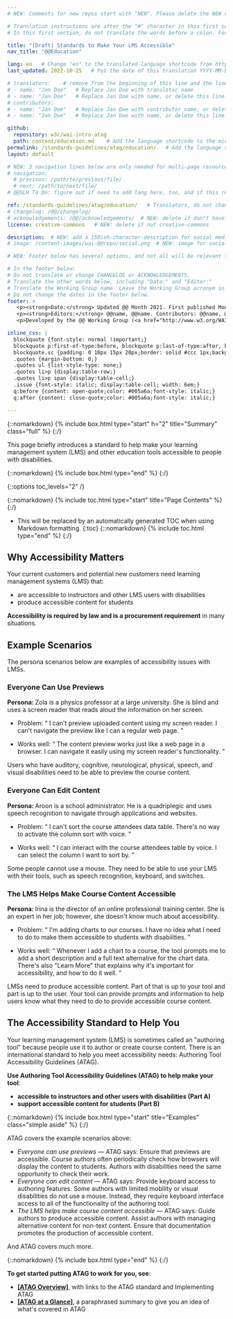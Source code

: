 ```yaml
---
# NEW: Comments for new repos start with "NEW". Please delete the NEW comments. Leave the other comments for translators. Also, search for @@s to replace. For multi-page resources and other frontmatter info, see: https://wai-website-theme.netlify.app/writing/frontmatter/

# Translation instructions are after the "#" character in this first section. They are comments that do not show up in the web page. You do not need to translate the instructions after #.
# In this first section, do not translate the words before a colon. For example, do not translate "title:". Do translate the text after "title:".

title: "[Draft] Standards to Make Your LMS Accessible"
nav_title: "@@Education"

lang: en   # Change "en" to the translated-language shortcode from https://www.iana.org/assignments/language-subtag-registry/language-subtag-registry
last_updated: 2022-10-25   # Put the date of this translation YYYY-MM-DD (with month in the middle)

# translators:    # remove from the beginning of this line and the lines below: "# " (the hash sign and the space)
# - name: "Jan Doe"   # Replace Jan Doe with translator name
# - name: "Jan Doe"   # Replace Jan Doe with name, or delete this line if not multiple translators
# contributors:
# - name: "Jan Doe"   # Replace Jan Doe with contributor name, or delete this line if none
# - name: "Jan Doe"   # Replace Jan Doe with name, or delete this line if not multiple contributors

github:
  repository: w3c/wai-intro-atag
  path: content/education.md    # Add the language shortcode to the middle of the filename, for example: content/index.fr.md
permalink: /standards-guidelines/atag/education/   # Add the language shortcode to the end, with no slash at end, for example: /link/to/page/fr
layout: default

# NEW: 3 navigation lines below are only needed for multi-page resources where you have previous and next at the bottom. If so, un-comment them; otherwise delete these lines.
# navigation:
  # previous: /path/to/previous/file/
  # next: /path/to/next/file/
# @@SLH To Do: figure out if need to add lang here, too, and if this replaces "order" from older resources?

ref: /standards-guidelines/atag/education/   # Translators, do not change this
# changelog: /@@/changelog/ 
# acknowledgements: /@@/acknowledgements/  # NEW: delete if don"t have a separate acknowledgements page. And delete it in the footer below.
license: creative-commons   # NEW: delete if not creative-commons

description:  # NEW: add a 150ish-character-description for social media   # translate the description
# image: /content-images/wai-@@repo/social.png  # NEW: image for social media

# NEW: Footer below has several options, and not all will be relevant for specific pages. (Ask Shawn if questions.)

# In the footer below:
# Do not translate or change CHANGELOG or ACKNOWLEDGEMENTS.
# Translate the other words below, including "Date:" and "Editor:"
# Translate the Working Group name. Leave the Working Group acronym in English.
# Do not change the dates in the footer below.
footer: >
   <p><strong>Date:</strong> Updated @@ Month 2021. First published Month 20@@. CHANGELOG.</p>
   <p><strong>Editors:</strong> @@name, @@name. Contributors: @@name, @@name, and <a href="https://www.w3.org/groups/wg/@@wg/participants">participants of the @@WG</a>. ACKNOWLEDGEMENTS lists contributors and credits.</p>
   <p>Developed by the @@ Working Group (<a href="http://www.w3.org/WAI/@@/">@@WG</a>). Developed as part of the <a href="https://www.w3.org/WAI/@@/">WAI-@@ project</a>, @@co-funded by the European Commission.</p>

inline_css: |
  blockquote {font-style: normal !important;}
  blockquote p:first-of-type:before, blockquote p:last-of-type:after, blockquote dl:last-of-type:after {content: '' !important;margin-left: 0 !important;}
  blockquote.sc {padding: 0 10px 15px 20px;border: solid #ccc 1px;background: #f0f0f0;color: #000; margin: 0;}
  .quotes {margin-bottom: 0;}
  .quotes ul {list-style-type: none;}
  .quotes li>p {display:table-row;}
  .quotes li>p span {display:table-cell;}
  .issue {font-style: italic; display:table-cell; width: 6em;}
  q:before {content: open-quote;color: #005a6a;font-style: italic;}
  q:after {content: close-quote;color: #005a6a;font-style: italic;}

---
```


{::nomarkdown}
{% include box.html type="start" h="2" title="Summary" class="full" %}
{:/}

This page briefly introduces a standard to help make your learning management system (LMS) and other education tools accessible to people with disabilities.

{::nomarkdown}
{% include box.html type="end" %}
{:/}

{::options toc_levels="2" /}

{::nomarkdown}
{% include toc.html type="start" title="Page Contents" %}
{:/}

- This will be replaced by an automatically generated TOC when using Markdown formatting.
{:toc}
{::nomarkdown}
{% include toc.html type="end" %}
{:/}

## Why Accessibility Matters

Your current customers and potential new customers need learning management systems (LMS) that:

* are accessible to instructors and other LMS users with disabilities
* produce accessible content for students

**Accessibility is required by law and is a procurement requirement** in many situations.

## Example Scenarios

The persona scenarios below are examples of accessibility issues with LMSs.

### Everyone Can Use Previews

<p class="persona"><strong>Persona: </strong>
 Zola is a physics professor at a large university. She is blind and uses a screen reader that reads aloud the information on her screen.
</p>
<div class="quotes">
  <ul>
    <li>
      <p><span class="issue">Problem: </span><span><q>
        I can't preview uploaded content using my screen reader. I can't navigate the preview like I can a regular web page.
      </q></span></p>
    </li>
    <li>
      <p><span class="issue">Works well: </span><span><q>
        The content preview works just like a web page in a browser. I can navigate it easily using my screen reader's functionality.
      </q></span></p>
    </li>
  </ul>
</div>

Users who have auditory, cognitive, neurological, physical, speech, and visual disabilities need to be able to preview the course content.

### Everyone Can Edit Content

<p class="persona"><strong>Persona: </strong>
  Aroon is a school administrator. He is a quadriplegic and uses speech recognition to navigate through applications and websites.
  </p>

<div class="quotes">
  <ul>
    <li>
      <p><span class="issue">Problem: </span><span><q>
        I can't sort the course attendees data table. There's no way to activate the column sort with voice.
      </q></span></p>
    </li>
    <li>
      <p><span class="issue">Works well: </span><span><q>
        I can interact with the course attendees table by voice. I can select the column I want to sort by.
      </q></span></p>
    </li>
  </ul>
</div>

Some people cannot use a mouse. They need to be able to use your LMS with their tools, such as speech recognition, keyboard, and switches. 

### The LMS Helps Make Course Content Accessible

<p class="persona"><strong>Persona: </strong>
  Irina is the director of an online professional training center. She is an expert in her job; however, she doesn't know much about accessibility.
</p>
<div class="quotes">
  <ul>
    <li>
      <p><span class="issue">Problem: </span><span><q>
        I'm adding charts to our courses. I have no idea what I need to do to make them accessible to students with disabilities.
      </q></span></p>
    </li>
    <li>
      <p><span class="issue">Works well: </span><span><q>
        Whenever I add a chart to a course, the tool prompts me to add a short description and a full text alternative for the chart data. There's also "Learn More" that explains why it's important for accessibility, and how to do it well.
</q></span></p>
    </li>
  </ul>
</div>

LMSs need to produce accessible content. Part of that is up to your tool and part is up to the user. Your tool can provide prompts and information to help users know what they need to do to provide accessible course content.

## The Accessibility Standard to Help You

Your learning management system (LMS) is sometimes called an "authoring tool" because people use it to author or create course content. There is an international standard to help you meet accessibility needs: Authoring Tool Accessibility Guidelines (ATAG).

**Use Authoring Tool Accessibility Guidelines (ATAG) to help make your tool**:

* **accessible to instructors and other users with disabilities (Part A)**
* **support accessible content for students (Part B)**

{::nomarkdown}
{% include box.html type="start" title="Examples" class="simple aside" %}
{:/}

ATAG covers the example scenarios above:

* _Everyone can use previews_ &mdash; ATAG says: Ensure that previews are accessible. Course authors often periodically check how browsers will display the content to students. Authors with disabilities need the same opportunity to check their work.
* _Everyone can edit content_ &mdash; ATAG says: Provide keyboard access to authoring features. Some authors with limited mobility or visual disabilities do not use a mouse. Instead, they require keyboard interface access to all of the functionality of the authoring tool.
* _The LMS helps make course content accessible_ &mdash; ATAG says: Guide authors to produce accessible content. Assist authors with managing alternative content for non-text content. Ensure that documentation promotes the production of accessible content.

And ATAG covers much more.

{::nomarkdown}
{% include box.html type="end" %}
{:/}

**To get started putting ATAG to work for you, see**:

* **[[ATAG Overview]](/standards-guidelines/atag/)**, with links to the ATAG standard and Implementing ATAG
* **[[ATAG at a Glance]](/standards-guidelines/atag/glance/)**, a paraphrased summary to give you an idea of what's covered in ATAG
